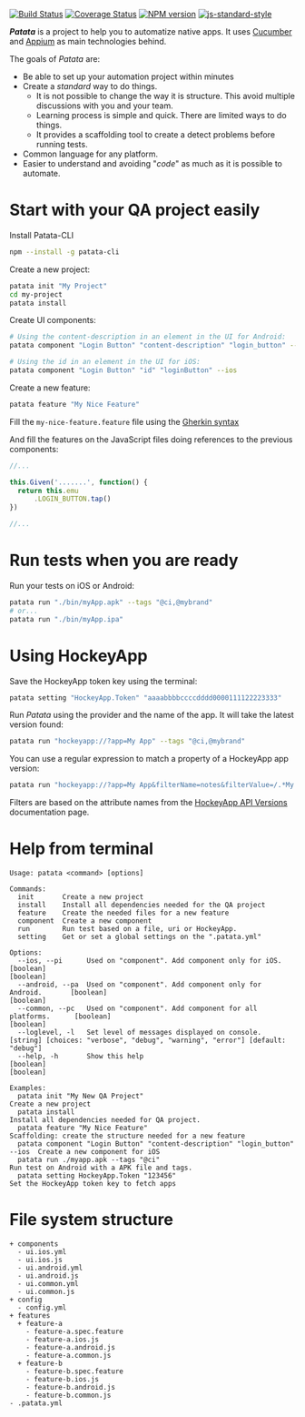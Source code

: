 [![Build Status][travis-image]][travis-url]
[![Coverage Status][coveralls-image]][coveralls-url]
[![NPM version][npm-image]][npm-url]
[![js-standard-style][standard-image]][standard-url]

***Patata*** is a project to help you to automatize native apps. It uses [Cucumber](https://cucumber.io/) and [Appium](http://appium.io/) as main technologies behind.

The goals of *Patata* are:

- Be able to set up your automation project within minutes
- Create a *standard* way to do things.
   - It is not possible to change the way it is structure. This avoid multiple discussions with you and your team.
   - Learning process is simple and quick. There are limited ways to do things.
   - It provides a scaffolding tool to create a detect problems before running tests.
- Common language for any platform.
- Easier to understand and avoiding "*code*" as much as it is possible to automate.

# Start with your QA project easily

Install Patata-CLI

```bash
npm --install -g patata-cli
```

Create a new project:
```bash
patata init "My Project"
cd my-project
patata install
```

Create UI components:
```bash
# Using the content-description in an element in the UI for Android:
patata component "Login Button" "content-description" "login_button" --android

# Using the id in an element in the UI for iOS:
patata component "Login Button" "id" "loginButton" --ios
```

Create a new feature:

```bash
patata feature "My Nice Feature"
```

Fill the ```my-nice-feature.feature``` file using the [Gherkin syntax](https://github.com/cucumber/cucumber/wiki/Gherkin)

And fill the features on the JavaScript files doing references to the previous components:

```javascript
//...

this.Given('.......', function() {
  return this.emu
      .LOGIN_BUTTON.tap()
})

//...
```

# Run tests when you are ready

Run your tests on iOS or Android:

```bash
patata run "./bin/myApp.apk" --tags "@ci,@mybrand"
# or...
patata run "./bin/myApp.ipa"
```

# Using HockeyApp

Save the HockeyApp token key using the terminal:

```bash
patata setting "HockeyApp.Token" "aaaabbbbccccdddd0000111122223333"
```

Run *Patata* using the provider and the name of the app. It will take the latest version found:

```bash
patata run "hockeyapp://?app=My App" --tags "@ci,@mybrand"
```

You can use a regular expression to match a property of a HockeyApp app version:

```bash
patata run "hockeyapp://?app=My App&filterName=notes&filterValue=/.*My Note.*/gi"
```

Filters are based on the attribute names from the [HockeyApp API Versions](https://support.hockeyapp.net/kb/api/api-versions) documentation page.

# Help from terminal

```
Usage: patata <command> [options]

Commands:
  init       Create a new project
  install    Install all dependencies needed for the QA project
  feature    Create the needed files for a new feature
  component  Create a new component
  run        Run test based on a file, uri or HockeyApp.
  setting    Get or set a global settings on the ".patata.yml"

Options:
  --ios, --pi      Used on "component". Add component only for iOS.           [boolean]                                                                                                        [boolean]
  --android, --pa  Used on "component". Add component only for Android.       [boolean]                                                                                                           [boolean]
  --common, --pc   Used on "component". Add component for all platforms.      [boolean]                                                                                                           [boolean]
  --loglevel, -l   Set level of messages displayed on console.                [string] [choices: "verbose", "debug", "warning", "error"] [default: "debug"]
  --help, -h       Show this help                                             [boolean]                                                                                                               [boolean]

Examples:
  patata init "My New QA Project"                                             Create a new project
  patata install                                                              Install all dependencies needed for QA project.
  patata feature "My Nice Feature"                                            Scaffolding: create the structure needed for a new feature
  patata component "Login Button" "content-description" "login_button" --ios  Create a new component for iOS
  patata run ./myapp.apk --tags "@ci"                                         Run test on Android with a APK file and tags.
  patata setting HockeyApp.Token "123456"                                     Set the HockeyApp token key to fetch apps

```

# File system structure

```
+ components
  - ui.ios.yml
  - ui.ios.js
  - ui.android.yml
  - ui.android.js
  - ui.common.yml
  - ui.common.js
+ config
  - config.yml
+ features
  + feature-a
    - feature-a.spec.feature
    - feature-a.ios.js
    - feature-a.android.js
    - feature-a.common.js
  + feature-b
    - feature-b.spec.feature
    - feature-b.ios.js
    - feature-b.android.js
    - feature-b.common.js
- .patata.yml
```

[travis-url]: https://travis-ci.org/eridem/patata-cli
[travis-image]: https://img.shields.io/travis/eridem/patata-cli/master.svg
[standard-url]: http://standardjs.com/
[standard-image]: https://img.shields.io/badge/code%20style-standard-brightgreen.svg
[npm-url]: https://www.npmjs.com/package/patata-cli
[npm-image]: https://img.shields.io/npm/v/patata-cli.svg
[coveralls-url]: https://coveralls.io/github/eridem/patata-cli
[coveralls-image]: https://img.shields.io/coveralls/eridem/patata-cli.svg